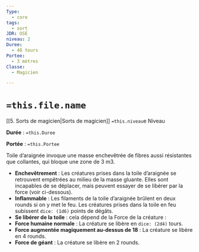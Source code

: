 ```yaml
---
Type:
  - core
tags:
  - sort
JDR: OSE
niveau: 2
Duree:
  - 48 tours
Portee:
  - 3 mètres
Classe:
  - Magicien

---
```

# `=this.file.name`  

[[5. Sorts de magicien|Sorts de magicien]] `=this.niveau`e Niveau

**Durée** : `=this.Duree` 

**Portée** : `=this.Portee`

Toile d’araignée invoque une masse enchevêtrée de fibres aussi résistantes que collantes, qui bloque une zone de 3 m3.

- **Enchevêtrement** : Les créatures prises dans la toile d’araignée se retrouvent empêtrées au milieu de la masse gluante. Elles sont incapables de se déplacer, mais peuvent essayer de se libérer par la force (voir ci-dessous).
- **Inflammable** : Les filaments de la toile d’araignée brûlent en deux rounds si on y met le feu. Les créatures prises dans la toile en feu subissent `dice: (1d6)` points de dégâts.
- **Se libérer de la toile** : cela dépend de la Force de la créature :
- **Force humaine normale** : La créature se libère en `dice: (2d4)` tours.
- **Force augmentée magiquement au-dessus de 18** : La créature se libère en 4 rounds.
- **Force de géant** : La créature se libère en 2 rounds.
